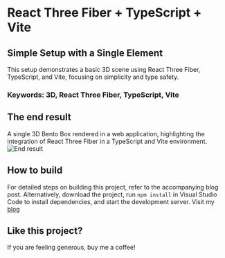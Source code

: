 # React Three Fiber + TypeScript + Vite

## Simple Setup with a Single Element

This setup demonstrates a basic 3D scene using React Three Fiber, TypeScript, and Vite, focusing on simplicity and type safety.

### Keywords: 3D, React Three Fiber, TypeScript, Vite

## The end result

A single 3D Bento Box rendered in a web application, highlighting the integration of React Three Fiber in a TypeScript and Vite environment.
![End result](public/finishedBento.gif)

## How to build

For detailed steps on building this project, refer to the accompanying blog post. Alternatively, download the project, run `npm install` in Visual Studio Code to install dependencies, and start the development server.
Visit my [blog](https://balazsfarago.dev/blog/threejs-react-three-fiber-bento)

## Like this project?

If you are feeling generous, buy me a coffee!
